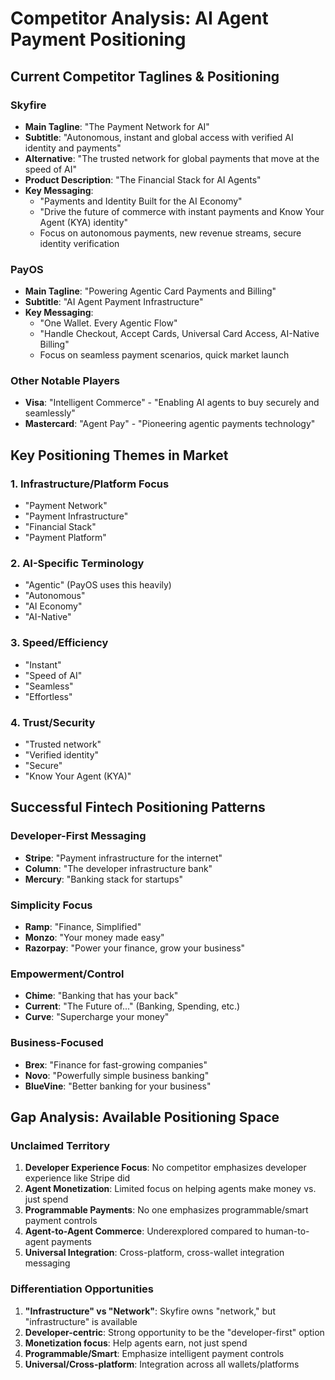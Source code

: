 # Competitor Analysis: AI Agent Payment Positioning

## Current Competitor Taglines & Positioning

### Skyfire
- **Main Tagline**: "The Payment Network for AI"
- **Subtitle**: "Autonomous, instant and global access with verified AI identity and payments"
- **Alternative**: "The trusted network for global payments that move at the speed of AI"
- **Product Description**: "The Financial Stack for AI Agents"
- **Key Messaging**: 
  - "Payments and Identity Built for the AI Economy"
  - "Drive the future of commerce with instant payments and Know Your Agent (KYA) identity"
  - Focus on autonomous payments, new revenue streams, secure identity verification

### PayOS
- **Main Tagline**: "Powering Agentic Card Payments and Billing"
- **Subtitle**: "AI Agent Payment Infrastructure"
- **Key Messaging**:
  - "One Wallet. Every Agentic Flow"
  - "Handle Checkout, Accept Cards, Universal Card Access, AI-Native Billing"
  - Focus on seamless payment scenarios, quick market launch

### Other Notable Players
- **Visa**: "Intelligent Commerce" - "Enabling AI agents to buy securely and seamlessly"
- **Mastercard**: "Agent Pay" - "Pioneering agentic payments technology"

## Key Positioning Themes in Market

### 1. Infrastructure/Platform Focus
- "Payment Network"
- "Payment Infrastructure" 
- "Financial Stack"
- "Payment Platform"

### 2. AI-Specific Terminology
- "Agentic" (PayOS uses this heavily)
- "Autonomous"
- "AI Economy"
- "AI-Native"

### 3. Speed/Efficiency
- "Instant"
- "Speed of AI"
- "Seamless"
- "Effortless"

### 4. Trust/Security
- "Trusted network"
- "Verified identity"
- "Secure"
- "Know Your Agent (KYA)"

## Successful Fintech Positioning Patterns

### Developer-First Messaging
- **Stripe**: "Payment infrastructure for the internet"
- **Column**: "The developer infrastructure bank"
- **Mercury**: "Banking stack for startups"

### Simplicity Focus
- **Ramp**: "Finance, Simplified"
- **Monzo**: "Your money made easy"
- **Razorpay**: "Power your finance, grow your business"

### Empowerment/Control
- **Chime**: "Banking that has your back"
- **Current**: "The Future of..." (Banking, Spending, etc.)
- **Curve**: "Supercharge your money"

### Business-Focused
- **Brex**: "Finance for fast-growing companies"
- **Novo**: "Powerfully simple business banking"
- **BlueVine**: "Better banking for your business"

## Gap Analysis: Available Positioning Space

### Unclaimed Territory
1. **Developer Experience Focus**: No competitor emphasizes developer experience like Stripe did
2. **Agent Monetization**: Limited focus on helping agents make money vs. just spend
3. **Programmable Payments**: No one emphasizes programmable/smart payment controls
4. **Agent-to-Agent Commerce**: Underexplored compared to human-to-agent payments
5. **Universal Integration**: Cross-platform, cross-wallet integration messaging

### Differentiation Opportunities
1. **"Infrastructure" vs "Network"**: Skyfire owns "network," but "infrastructure" is available
2. **Developer-centric**: Strong opportunity to be the "developer-first" option
3. **Monetization focus**: Help agents earn, not just spend
4. **Programmable/Smart**: Emphasize intelligent payment controls
5. **Universal/Cross-platform**: Integration across all wallets/platforms

